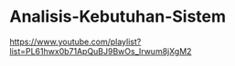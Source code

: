 # Analisis-Kebutuhan-Sistem

https://www.youtube.com/playlist?list=PL61hwx0b71ApQuBJ9BwOs_Irwum8jXgM2
